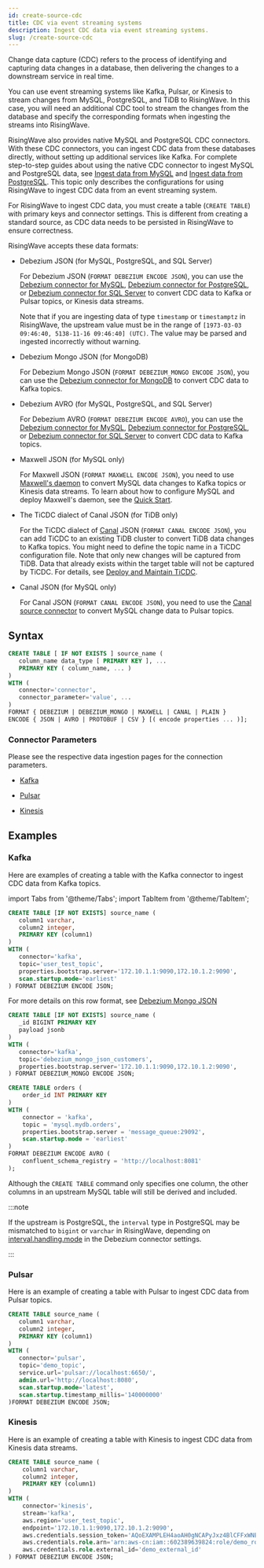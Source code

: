 ```yaml
---
id: create-source-cdc
title: CDC via event streaming systems
description: Ingest CDC data via event streaming systems.
slug: /create-source-cdc
---
```

<head>
  <link rel="canonical" href="https://docs.risingwave.com/docs/current/create-source-cdc/" />
</head>

Change data capture (CDC) refers to the process of identifying and capturing data changes in a database, then delivering the changes to a downstream service in real time.

You can use event streaming systems like Kafka, Pulsar, or Kinesis to stream changes from MySQL, PostgreSQL, and TiDB to RisingWave. In this case, you will need an additional CDC tool to stream the changes from the database and specify the corresponding formats when ingesting the streams into RisingWave.

RisingWave also provides native MySQL and PostgreSQL CDC connectors. With these CDC connectors, you can ingest CDC data from these databases directly, without setting up additional services like Kafka. For complete step-to-step guides about using the native CDC connector to ingest MySQL and PostgreSQL data, see [Ingest data from MySQL](/guides/ingest-from-mysql-cdc.md) and [Ingest data from PostgreSQL](/guides/ingest-from-postgres-cdc.md). This topic only describes the configurations for using RisingWave to ingest CDC data from an event streaming system.

For RisingWave to ingest CDC data, you must create a table (`CREATE TABLE`) with primary keys and connector settings. This is different from creating a standard source, as CDC data needs to be persisted in RisingWave to ensure correctness.

RisingWave accepts these data formats:

- Debezium JSON (for MySQL, PostgreSQL, and SQL Server)

    For Debezium JSON (`FORMAT DEBEZIUM ENCODE JSON`), you can use the [Debezium connector for MySQL](https://debezium.io/documentation/reference/stable/connectors/mysql.html), [Debezium connector for PostgreSQL](https://debezium.io/documentation/reference/stable/connectors/postgresql.html), or [Debezium connector for SQL Server](https://debezium.io/documentation/reference/stable/connectors/sqlserver.html) to convert CDC data to Kafka or Pulsar topics, or Kinesis data streams.

    Note that if you are ingesting data of type `timestamp` or `timestamptz` in RisingWave, the upstream value must be in the range of `[1973-03-03 09:46:40, 5138-11-16 09:46:40] (UTC)`. The value may be parsed and ingested incorrectly without warning.

- Debezium Mongo JSON (for MongoDB)

    For Debezium Mongo JSON (`FORMAT DEBEZIUM_MONGO ENCODE JSON`), you can use the [Debezium connector for MongoDB](https://debezium.io/documentation/reference/stable/connectors/mongodb.html) to convert CDC data to Kafka topics.

- Debezium AVRO (for MySQL, PostgreSQL, and SQL Server)

   For Debezium AVRO (`FORMAT DEBEZIUM ENCODE AVRO`), you can use the [Debezium connector for MySQL](https://debezium.io/documentation/reference/stable/connectors/mysql.html), [Debezium connector for PostgreSQL](https://debezium.io/documentation/reference/stable/connectors/postgresql.html), or [Debezium connector for SQL Server](https://debezium.io/documentation/reference/stable/connectors/sqlserver.html) to convert CDC data to Kafka topics.

- Maxwell JSON (for MySQL only)

    For Maxwell JSON (`FORMAT MAXWELL ENCODE JSON`), you need to use [Maxwell's daemon](https://maxwells-daemon.io/) to convert MySQL data changes to Kafka topics or Kinesis data streams. To learn about how to configure MySQL and deploy Maxwell's daemon, see the [Quick Start](https://maxwells-daemon.io/quickstart/).

- The TiCDC dialect of Canal JSON (for TiDB only)

    For the TiCDC dialect of [Canal](https://github.com/alibaba/canal) JSON (`FORMAT CANAL ENCODE JSON`), you can add TiCDC to an existing TiDB cluster to convert TiDB data changes to Kafka topics. You might need to define the topic name in a TiCDC configuration file. Note that only new changes will be captured from TiDB. Data that already exists within the target table will not be captured by TiCDC. For details, see [Deploy and Maintain TiCDC](https://docs.pingcap.com/tidb/dev/deploy-ticdc).

- Canal JSON (for MySQL only)

    For Canal JSON (`FORMAT CANAL ENCODE JSON`), you need to use the [Canal source connector](https://pulsar.apache.org/docs/2.11.x/io-canal-source/) to convert MySQL change data to Pulsar topics.

## Syntax

```sql
CREATE TABLE [ IF NOT EXISTS ] source_name (
   column_name data_type [ PRIMARY KEY ], ...
   PRIMARY KEY ( column_name, ... )
) 
WITH (
   connector='connector',
   connector_parameter='value', ...
) 
FORMAT { DEBEZIUM | DEBEZIUM_MONGO | MAXWELL | CANAL | PLAIN }
ENCODE { JSON | AVRO | PROTOBUF | CSV } [( encode properties ... )];
```

### Connector Parameters

Please see the respective data ingestion pages for the connection parameters.

- [Kafka](create-source-kafka.md)

- [Pulsar](create-source-pulsar.md)

- [Kinesis](create-source-kinesis.md)

## Examples

### Kafka

Here are examples of creating a table with the Kafka connector to ingest CDC data from Kafka topics.

import Tabs from '@theme/Tabs';
import TabItem from '@theme/TabItem';

<Tabs groupID = "data-formats">
<TabItem value="Debezium JSON" label="Debezium JSON">

```sql
CREATE TABLE [IF NOT EXISTS] source_name (
   column1 varchar,
   column2 integer,
   PRIMARY KEY (column1)
) 
WITH (
   connector='kafka',
   topic='user_test_topic',
   properties.bootstrap.server='172.10.1.1:9090,172.10.1.2:9090',
   scan.startup.mode='earliest'
) FORMAT DEBEZIUM ENCODE JSON;
```

</TabItem>
<TabItem value="Debezium Mongo JSON" label="Debezium Mongo JSON">

For more details on this row format, see [Debezium Mongo JSON](/sql/commands/sql-create-source.md#debezium-mongo-json)

```sql
CREATE TABLE [IF NOT EXISTS] source_name (
   _id BIGINT PRIMARY KEY
   payload jsonb
)
WITH (
   connector='kafka',
   topic='debezium_mongo_json_customers',
   properties.bootstrap.server='172.10.1.1:9090,172.10.1.2:9090',
) FORMAT DEBEZIUM_MONGO ENCODE JSON;
```

</TabItem>
<TabItem value="Debezium AVRO" label="Debezium AVRO">

```sql
CREATE TABLE orders (
    order_id INT PRIMARY KEY
)
WITH (
    connector = 'kafka',
    topic = 'mysql.mydb.orders',
    properties.bootstrap.server = 'message_queue:29092',
    scan.startup.mode = 'earliest'
) 
FORMAT DEBEZIUM ENCODE AVRO (
    confluent_schema_registry = 'http://localhost:8081'
);
```

Although the `CREATE TABLE` command only specifies one column, the other columns in an upstream MySQL table will still be derived and included.

:::note

If the upstream is PostgreSQL, the `interval` type in PostgreSQL may be mismatched to `bigint` or `varchar` in RisingWave, depending on [interval.handling.mode](https://debezium.io/documentation/reference/2.3/connectors/postgresql.html#postgresql-property-interval-handling-mode) in the Debezium connector settings.

:::

</TabItem>
</Tabs>

### Pulsar

Here is an example of creating a table with Pulsar to ingest CDC data from Pulsar topics.

```sql
CREATE TABLE source_name (
   column1 varchar,
   column2 integer,
   PRIMARY KEY (column1)
)
WITH (
   connector='pulsar',
   topic='demo_topic',
   service.url='pulsar://localhost:6650/',
   admin.url='http://localhost:8080',
   scan.startup.mode='latest',
   scan.startup.timestamp_millis='140000000'
)FORMAT DEBEZIUM ENCODE JSON;
```

### Kinesis

Here is an example of creating a table with Kinesis to ingest CDC data from Kinesis data streams.

```sql
CREATE TABLE source_name (
    column1 varchar,
    column2 integer,
    PRIMARY KEY (column1)
) 
WITH (
    connector='kinesis',
    stream='kafka',
    aws.region='user_test_topic',
    endpoint='172.10.1.1:9090,172.10.1.2:9090',
    aws.credentials.session_token='AQoEXAMPLEH4aoAH0gNCAPyJxz4BlCFFxWNE1OPTgk5TthT+FvwqnKwRcOIfrRh3c/L To6UDdyJwOOvEVPvLXCrrrUtdnniCEXAMPLE/IvU1dYUg2RVAJBanLiHb4IgRmpRV3z rkuWJOgQs8IZZaIv2BXIa2R4OlgkBN9bkUDNCJiBeb/AXlzBBko7b15fjrBs2+cTQtp Z3CYWFXG8C5zqx37wnOE49mRl/+OtkIKGO7fAE',
    aws.credentials.role.arn='arn:aws-cn:iam::602389639824:role/demo_role',
    aws.credentials.role.external_id='demo_external_id'
) FORMAT DEBEZIUM ENCODE JSON;
```

